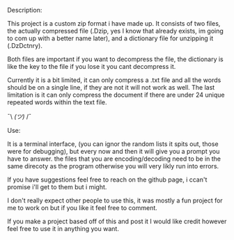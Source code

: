 Description:

This project is a custom zip format i have made up. It consists of two files, the actually compressed file (.Dzip, yes I know that already exists, im going to com up with a better name later), and a dictionary file for unzipping it (.DzDctnry). 

Both files are important if you want to decompress the file, the dictionary is like the key to the file if you lose it you cant decompress it.

Currently it is a bit limited, it can only compress a .txt file and all the words should be on a single line, if they are not it will not work as well. The last limitation is it can only compress the document if there are under 24 unique repeated words within the text file.

 ¯\ _(ツ)_ /¯


Use:

It is a terminal interface, (you can ignor the random lists it spits out, those were for debugging), but every now and then it will give you a prompt you have to answer.
the files that you are encoding/decoding need to be in the same direcoty as the program otherwise you will very likly run into errors.

If you have suggestions feel free to reach on the github page, i ccan't promise i'll get to them but i might.

I don't really expect other people to use this, it was mostly a fun project for me to work on but if you like it feel free to comment.

If you make a project based off of this and post it I would like credit however feel free to use it in anything you want.
